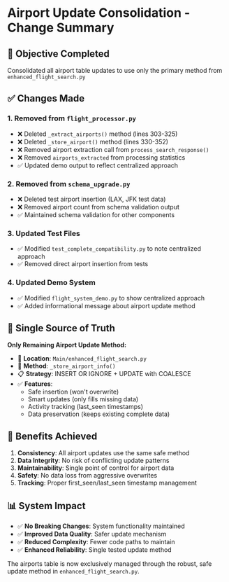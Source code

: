 # Airport Update Consolidation - Change Summary

## 🎯 **Objective Completed**
Consolidated all airport table updates to use only the primary method from `enhanced_flight_search.py`

## ✅ **Changes Made**

### 1. **Removed from `flight_processor.py`**
- ❌ Deleted `_extract_airports()` method (lines 303-325)
- ❌ Deleted `_store_airport()` method (lines 330-352) 
- ❌ Removed airport extraction call from `process_search_response()`
- ❌ Removed `airports_extracted` from processing statistics
- ✅ Updated demo output to reflect centralized approach

### 2. **Removed from `schema_upgrade.py`**
- ❌ Deleted test airport insertion (LAX, JFK test data)
- ❌ Removed airport count from schema validation output
- ✅ Maintained schema validation for other components

### 3. **Updated Test Files**
- ✅ Modified `test_complete_compatibility.py` to note centralized approach
- ✅ Removed direct airport insertion from tests

### 4. **Updated Demo System**
- ✅ Modified `flight_system_demo.py` to show centralized approach
- ✅ Added informational message about airport update method

## 🔐 **Single Source of Truth**

**Only Remaining Airport Update Method:**
- 📍 **Location**: `Main/enhanced_flight_search.py`
- 🔧 **Method**: `_store_airport_info()`
- 📋 **Strategy**: INSERT OR IGNORE + UPDATE with COALESCE
- ✅ **Features**: 
  - Safe insertion (won't overwrite)
  - Smart updates (only fills missing data)
  - Activity tracking (last_seen timestamps)
  - Data preservation (keeps existing complete data)

## 🚀 **Benefits Achieved**

1. **Consistency**: All airport updates use the same safe method
2. **Data Integrity**: No risk of conflicting update patterns  
3. **Maintainability**: Single point of control for airport data
4. **Safety**: No data loss from aggressive overwrites
5. **Tracking**: Proper first_seen/last_seen timestamp management

## 📊 **System Impact**

- ✅ **No Breaking Changes**: System functionality maintained
- ✅ **Improved Data Quality**: Safer update mechanism
- ✅ **Reduced Complexity**: Fewer code paths to maintain
- ✅ **Enhanced Reliability**: Single tested update method

The airports table is now exclusively managed through the robust, safe update method in `enhanced_flight_search.py`.
